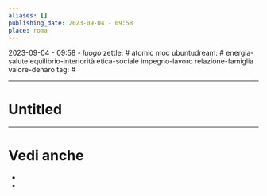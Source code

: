 ```yaml
---
aliases: []
publishing_date: 2023-09-04 - 09:58
place: roma
---
```

2023-09-04 - 09:58 - *luogo*
zettle: # atomic moc
ubuntudream: # energia-salute equilibrio-interiorità etica-sociale impegno-lavoro relazione-famiglia valore-denaro 
tag: #

---
# Untitled





---
# Vedi anche
- 
- 